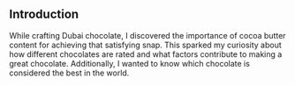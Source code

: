 ## Introduction

While crafting Dubai chocolate, I discovered the importance of cocoa butter content for achieving that satisfying snap. This sparked my curiosity about how different chocolates are rated and what factors contribute to making a great chocolate. Additionally, I wanted to know which chocolate is considered the best in the world.
